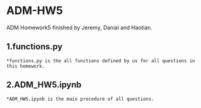 # ADM-HW5

ADM Homework5 finished by Jeremy, Danial and Haotian.

## 1.functions.py
    *functions.py is the all functions defined by us for all questions in this homework.

## 2.ADM_HW5.ipynb
    *ADM_HW5.ipynb is the main procedure of all questions.
   
